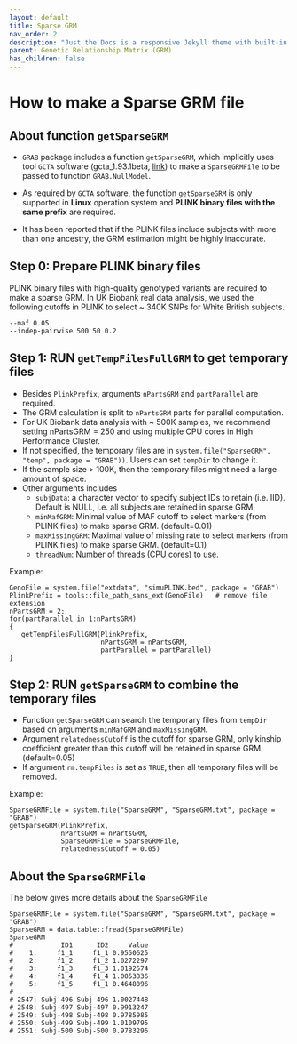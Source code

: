 ```yaml
---
layout: default
title: Sparse GRM
nav_order: 2
description: "Just the Docs is a responsive Jekyll theme with built-in search that is easily customizable and hosted on GitHub Pages."
parent: Genetic Relationship Matrix (GRM)
has_children: false
---
```


# How to make a Sparse GRM file

## About function ```getSparseGRM```

- ```GRAB``` package includes a function ```getSparseGRM```, which implicitly uses tool ```GCTA``` software (gcta_1.93.1beta, [link](https://cnsgenomics.com/software/gcta/#Overview)) to make a ```SparseGRMFile``` to be passed to function ```GRAB.NullModel```. 

- As required by ```GCTA``` software, the function ```getSparseGRM``` is only supported in **Linux** operation system and **PLINK binary files with the same prefix** are required. 

- It has been reported that if the PLINK files include subjects with more than one ancestry, the GRM estimation might be highly inaccurate.

## Step 0: Prepare PLINK binary files

PLINK binary files with high-quality genotyped variants are required to make a sparse GRM. In UK Biobank real data analysis, we used the following cutoffs in PLINK to select ~ 340K SNPs for White British subjects.

```
--maf 0.05
--indep-pairwise 500 50 0.2
```

## Step 1: RUN ```getTempFilesFullGRM``` to get temporary files

- Besides ```PlinkPrefix```, arguments ```nPartsGRM``` and ```partParallel``` are required.
- The GRM calculation is split to ```nPartsGRM``` parts for parallel computation. 
- For UK Biobank data analysis with ~ 500K samples, we recommend setting nPartsGRM = 250 and using multiple CPU cores in High Performance Cluster.
- If not specified, the temporary files are in ```system.file("SparseGRM", "temp", package = "GRAB"))```. Users can set ```tempDir``` to change it.
- If the sample size > 100K, then the temporary files might need a large amount of space.
- Other arguments includes
  - ```subjData```: a character vector to specify subject IDs to retain (i.e. IID). Default is NULL, i.e. all subjects are retained in sparse GRM.
  - ```minMafGRM```: Minimal value of MAF cutoff to select markers (from PLINK files) to make sparse GRM. (default=0.01)
  - ```maxMissingGRM```: Maximal value of missing rate to select markers (from PLINK files) to make sparse GRM. (default=0.1)
  - ```threadNum```: Number of threads (CPU cores) to use.
  
Example:
```
GenoFile = system.file("extdata", "simuPLINK.bed", package = "GRAB")
PlinkPrefix = tools::file_path_sans_ext(GenoFile)   # remove file extension
nPartsGRM = 2;
for(partParallel in 1:nPartsGRM)
{
   getTempFilesFullGRM(PlinkPrefix, 
                       nPartsGRM = nPartsGRM, 
                       partParallel = partParallel)
}
```

## Step 2: RUN ```getSparseGRM``` to combine the temporary files
- Function ```getSparseGRM``` can search the temporary files from ```tempDir``` based on arguments ```minMafGRM``` and ```maxMissingGRM```.
- Argument ```relatednessCutoff``` is the cutoff for sparse GRM, only kinship coefficient greater than this cutoff will be retained in sparse GRM. (default=0.05)
- If argument ```rm.tempFiles``` is set as ```TRUE```, then all temporary files will be removed.

Example:
```
SparseGRMFile = system.file("SparseGRM", "SparseGRM.txt", package = "GRAB")
getSparseGRM(PlinkPrefix, 
             nPartsGRM = nPartsGRM, 
             SparseGRMFile = SparseGRMFile,
             relatednessCutoff = 0.05)
```

## About the ```SparseGRMFile```

The below gives more details about the ```SparseGRMFile```
```
SparseGRMFile = system.file("SparseGRM", "SparseGRM.txt", package = "GRAB")
SparseGRM = data.table::fread(SparseGRMFile)
SparseGRM
#            ID1      ID2     Value
#    1:     f1_1     f1_1 0.9550625
#    2:     f1_2     f1_2 1.0272297
#    3:     f1_3     f1_3 1.0192574
#    4:     f1_4     f1_4 1.0053836
#    5:     f1_5     f1_1 0.4648096
#   ---
# 2547: Subj-496 Subj-496 1.0027448
# 2548: Subj-497 Subj-497 0.9913247
# 2549: Subj-498 Subj-498 0.9785985
# 2550: Subj-499 Subj-499 1.0109795
# 2551: Subj-500 Subj-500 0.9783296
```


